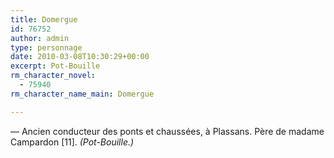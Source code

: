 ```yaml
---
title: Domergue
id: 76752
author: admin
type: personnage
date: 2010-03-08T10:30:29+00:00
excerpt: Pot-Bouille
rm_character_novel:
  - 75940
rm_character_name_main: Domergue

---
```

— Ancien conducteur des ponts et chaussées, à Plassans. Père de madame Campardon [11]. _(Pot-Bouille.)_